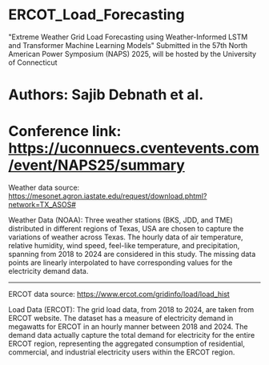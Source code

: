 # ERCOT_Load_Forecasting
"Extreme Weather Grid Load Forecasting using Weather-Informed LSTM and Transformer Machine Learning Models" Submitted in the 57th North American Power Symposium (NAPS) 2025, will be hosted by the University of Connecticut

Authors: Sajib Debnath et al.
===========================================================================================
Conference link: https://uconnuecs.cventevents.com/event/NAPS25/summary
===========================================================================================

Weather data source: https://mesonet.agron.iastate.edu/request/download.phtml?network=TX_ASOS# 

Weather Data (NOAA): Three weather stations (BKS, JDD, and TME) distributed in different regions of Texas, USA are chosen to capture the variations of weather across Texas. The hourly data of air temperature, relative humidity, wind speed, feel-like temperature, and precipitation, spanning from 2018 to 2024 are considered in this study. The missing data points are linearly interpolated to have corresponding values for the electricity demand data. 

---------------------------------------------------------------------------------------------------------

ERCOT data source: https://www.ercot.com/gridinfo/load/load_hist

Load Data (ERCOT): The grid load data, from 2018 to 2024, are taken from ERCOT website. The dataset has a measure of electricity demand in megawatts for ERCOT in an hourly manner between 2018 and 2024. The demand data actually capture the total demand for electricity for the entire ERCOT region, representing the aggregated consumption of residential, commercial, and industrial electricity users within the ERCOT region. 
